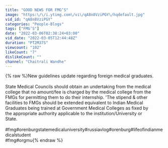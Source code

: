 ```yaml
---
title: "GOOD NEWS FOR FMG’S"
image: "https:\/\/i.ytimg.com\/vi\/qA8n8VziPGY\/hqdefault.jpg"
vid_id: "qA8n8VziPGY"
categories: "People-Blogs"
tags: ["FMG’S"]
date: "2022-03-06T02:38:24+03:00"
vid_date: "2022-03-05T12:44:48Z"
duration: "PT2M37S"
viewcount: "102"
likeCount: "7"
dislikeCount: ""
channel: "Chaitrali Wandhe"
---
```

{% raw %}New guidelines update regarding foreign medical graduates.<br /><br />State Medical Councils should obtain an undertaking from the medical<br />college that no amount/fee is charged by the medical college from the<br />FMGs for permitting them to do their internship. 'The stipend &amp; other<br />facilities to FMGs should be extended equivalent to Indian Medical<br />Graduates being trained at Government Medical Colleges as fixed by<br />the appropriate authority applicable to the institution/University or<br />State.<br /><br />#fmg#orenburgstatemedicaluniversity#russiavlog#orenburg#lifeofindianmedicalstudent<br />#fmg#orgmu{% endraw %}
